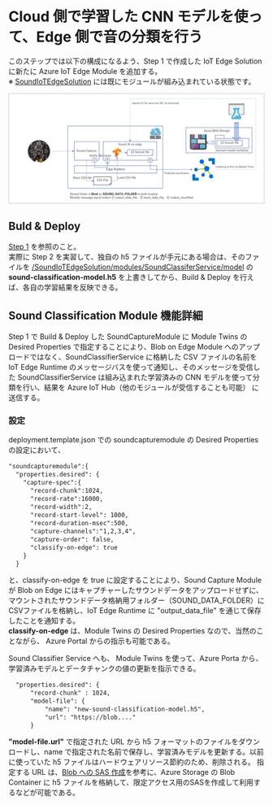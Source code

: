 # Cloud 側で学習した CNN モデルを使って、Edge 側で音の分類を行う

このステップでは以下の構成になるよう、Step 1 で作成した IoT Edge Solution に新たに Azure IoT Edge Module を追加する。  
※ [SoundIoTEdgeSolution](/SoundIoTEdgeSolution) には既にモジュールが組み込まれている状態です。 

![Basic Architecture](/images/SoundAIonEdgeBasicArchitecture.png) 

## Buld & Deploy 
[Step 1](./step1.md) を参照のこと。  
実際に Step 2 を実習して、独自の h5 ファイルが手元にある場合は、そのファイルを [/SoundIoTEdgeSolution/modules/SoundClassiferService/model](/SoundIoTEdgeSolution/modules/SoundClassiferService/model) の <b>sound-classification-model.h5</b> を上書きしてから、Build & Deploy を行えば、各自の学習結果を反映できる。

## Sound Classification Module 機能詳細 
Step 1 で Build & Deploy した SoundCaptureModule に Module Twins の Desired Properties で指定することにより、Blob on Edge Module へのアップロードではなく、SoundClassifierService に格納した CSV ファイルの名前を IoT Edge Runtime のメッセージバスを使って通知し、そのメッセージを受信した SoundClassifierService は組み込まれた学習済みの CNN モデルを使って分類を行い、結果を Azure IoT Hub（他のモジュールが受信することも可能） に送信する。
 

### 設定  
deployment.template.json での soundcapturemodule の Desired Properties の設定において、  

    "soundcapturemodule":{
      "properties.desired": {
        "capture-spec":{
          "record-chunk":1024,
          "record-rate":16000,
          "record-width":2,
          "record-start-level": 1000,
          "record-duration-msec":500,
          "capture-channels":"1,2,3,4",
          "capture-order": false,
          "classify-on-edge": true
        }
      }
と、classify-on-edge を true に設定することにより、Sound Capture Module が Blob on Edge にはキャプチャーしたサウンドデータをアップロードせずに、マウントされたサウンドデータ格納用フォルダー（SOUND_DATA_FOLDER）にCSVファイルを格納し、IoT Edge Runtime に "output_data_file" を通じて保存したことを通知する。  
<b>classify-on-edge</b> は、Module Twins の Desired Properties なので、当然のことながら、 Azure Portal からの指示も可能である。 

Sound Classifier Service へも、 Module Twins を使って、Azure Porta から、学習済みモデルとデータチャンクの値の更新を指示できる。 

      "properties.desired": {
          "record-chunk" : 1024,
          "model-file": {
              "name": "new-sound-classification-model.h5",
              "url": "https://blob...."
          }

<b>"model-file.url"</b> で指定された URL から h5 フォーマットのファイルをダウンロードし、name で指定された名前で保存し、学習済みモデルを更新する。以前に使っていた h5 ファイルはハードウェアリソース節約のため、削除される。 
指定する URL は、[Blob への SAS 作成](https://docs.microsoft.com/ja-jp/rest/api/storageservices/create-account-sas?redirectedfrom=MSDN)を参考に、Azure Storage の Blob Container に h5 ファイルを格納して、限定アクセス用のSASを作成して利用するなどが可能である。 
